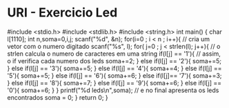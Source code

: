 # URI - Exercicio Led
#include <stdio.h>
#include <stdlib.h>
#include <string.h>
int main()
{
    char l[1110];
    int n,soma=0,i,j;
    scanf("%d", &n);
        for(i=0 ; i < n ; i++){ // cria um vetor com o numero digitado
            scanf("%s", l);
                for( j=0 ; j < strlen(l); j++){ // o strlen calcula o numero de caracteres em uma string
        if(l[j] == '1'){ // assim, o if verifica cada numero dos leds
            soma+=2;
        }
        else if(l[j] == '2'){
            soma+=5;
        }
        else if(l[j] == '3'){
            soma+=5;
        }
        else if(l[j] == '4'){
            soma+=4;
        }
        else if(l[j] == '5'){
            soma+=5;
        }
        else if(l[j] == '6'){
            soma+=6;
        }
        else if(l[j]== '7'){
            soma+=3;
        }
        else if(l[j] == '8'){
            soma+=7;
        }
        else if(l[j] == '9'){
            soma+=6;
        }
        else if(l[j] == '0'){
            soma+=6;
        }
                }
        printf("%d leds\n",soma); // e no final apresenta os leds encontrados
            soma = 0;
        }
    return 0;
}
